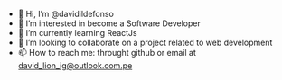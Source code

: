 - 👋 Hi, I’m @davidildefonso
- 👀 I’m interested in become a Software Developer
- 🌱 I’m currently learning ReactJs 
- 💞️ I’m looking to collaborate on a project related to web development
- 📫 How to reach me: throught github or email at david_lion_ig@outlook.com.pe

<!---
davidildefonso/davidildefonso is a ✨ special ✨ repository because its `README.md` (this file) appears on your GitHub profile.
You can click the Preview link to take a look at your changes.
--->
